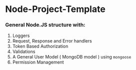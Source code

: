 # Node-Project-Template

### General Node.JS structure with:
1. Loggers
2. Request, Response and Error handlers
3. Token Based Authorization
4. Validations
5. A General User Model ( MongoDB model ) using `mongoose`
6. Permission Management
